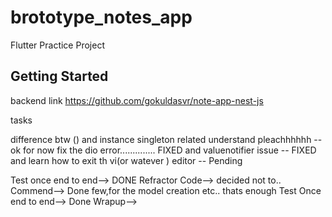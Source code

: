 # brototype_notes_app

Flutter Practice Project

## Getting Started

backend link https://github.com/gokuldasvr/note-app-nest-js




tasks

difference btw () and instance singleton related understand pleachhhhhh  -- ok for now
fix the dio error.............. FIXED
and valuenotifier issue -- FIXED
and learn how to exit th vi(or watever ) editor -- Pending


Test once end to end--> DONE
Refractor Code--> decided not to.. 
Commend--> Done few,for the model creation etc.. thats enough
Test Once end to end--> Done
Wrapup-->